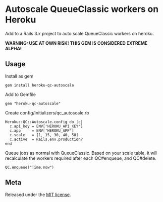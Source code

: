 Autoscale QueueClassic workers on Heroku
==================

Add to a Rails 3.x project to auto scale QueueClassic workers on heroku.

**WARNING: USE AT OWN RISK! THIS GEM IS CONSIDERED EXTREME ALPHA!**

Usage
-----

Install as gem
    
    gem install heroku-qc-autoscale

Add to Gemfile

    gem "heroku-qc-autoscale"


Create config/initializers/qc_autoscale.rb

    Heroku::QC::Autoscale.config do |c|
      c.api_key = ENV['HEROKU_API_KEY']
      c.app     = ENV['HEROKU_APP']
      c.scale   = [1, 15, 30, 40, 50]
      c.active  = Rails.env.production?
    end

Queue jobs as normal with QueueClassic. Based on your scale table, it will recalculate the 
workers required after each QC#enqueue, and QC#delete.

    QC.enqueue("Time.now")


Meta
----

Released under the [MIT license](http://www.opensource.org/licenses/mit-license.php).